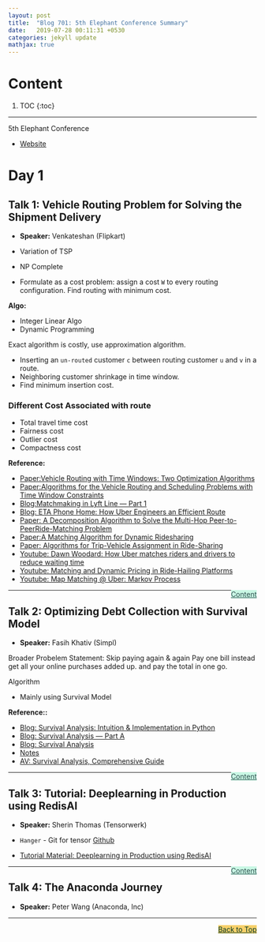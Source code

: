 ```yaml
---
layout: post
title:  "Blog 701: 5th Elephant Conference Summary"
date:   2019-07-28 00:11:31 +0530
categories: jekyll update
mathjax: true
---
```


# Content

1. TOC
{:toc}
---

5th Elephant Conference

- [Website](https://fifthelephant.in/2019/)

# Day 1

## Talk 1: Vehicle Routing Problem for Solving the Shipment Delivery

- **Speaker:** Venkateshan (Flipkart)

- Variation of TSP 
- NP Complete
- Formulate as a cost problem: assign a cost `W` to every routing configuration. Find routing with minimum cost.

**Algo:**

- Integer Linear Algo
- Dynamic Programming

Exact algorithm is costly, use approximation algorithm.

- Inserting an `un-routed` customer `c` between routing customer `u` and `v` in a route.
- Neighboring customer shrinkage in time window.
- Find minimum insertion cost. 

### Different Cost Associated with route

- Total travel time cost
- Fairness cost
- Outlier cost
- Compactness cost

**Reference:**

- [Paper:Vehicle Routing with Time Windows: Two Optimization Algorithms ](https://www.jstor.org/stable/172024?seq=1#page_scan_tab_contents)
- [Paper:Algorithms for the Vehicle Routing and Scheduling Problems with Time Window Constraints](https://dl.acm.org/citation.cfm?id=2778358)
- [Blog:Matchmaking in Lyft Line — Part 1](https://eng.lyft.com/matchmaking-in-lyft-line-9c2635fe62c4)
- [Blog: ETA Phone Home: How Uber Engineers an Efficient Route](https://eng.uber.com/engineering-an-efficient-route/)
- [Paper: A Decomposition Algorithm to Solve the Multi-Hop Peer-to-PeerRide-Matching Problem](https://arxiv.org/pdf/1704.06838.pdf)
- [Paper:A Matching Algorithm for Dynamic Ridesharing](https://www.sciencedirect.com/science/article/pii/S2352146516308730)
- [Paper: Algorithms for Trip-Vehicle Assignment in Ride-Sharing](https://www.ntu.edu.sg/home/xhbei/papers/ridesharing.pdf)
- [Youtube: Dawn Woodard: How Uber matches riders and drivers to reduce waiting time](https://www.youtube.com/watch?v=GyPq2joHZv4)
- [Youtube: Matching and Dynamic Pricing in Ride-Hailing Platforms](https://www.youtube.com/watch?v=cddFAgRyxQ0)
- [Youtube: Map Matching @ Uber: Markov Process](https://www.youtube.com/watch?v=ChtumoDfZXI)

<a href="#Top" style="color:#2F4F4F;background-color: #c8f7e4;float: right;">Content</a>

----

## Talk 2: Optimizing Debt Collection with Survival Model

- **Speaker:** Fasih Khativ (Simpl)

Broader Probelem Statement:  Skip paying again & again Pay one bill instead get all your online purchases added up.
and pay the total in one go.

Algorithm

- Mainly using Survival Model

**Reference::**

- [Blog: Survival Analysis: Intuition & Implementation in Python](https://towardsdatascience.com/survival-analysis-intuition-implementation-in-python-504fde4fcf8e)
- [Blog: Survival Analysis — Part A](https://towardsdatascience.com/survival-analysis-part-a-70213df21c2e)
- [Blog: Survival Analysis](http://sphweb.bumc.bu.edu/otlt/MPH-Modules/BS/BS704_Survival/BS704_Survival_print.html)
- [Notes](https://data.princeton.edu/wws509/notes/c7.pdf)
- [AV: Survival Analysis, Comprehensive Guide](https://www.analyticsvidhya.com/blog/2015/05/comprehensive-guide-parametric-survival-analysis/)

<a href="#Top" style="color:#2F4F4F;background-color: #c8f7e4;float: right;">Content</a>

----

## Talk 3: Tutorial: Deeplearning in Production using RedisAI

- **Speaker:** Sherin Thomas (Tensorwerk)

- `Hanger` - Git for tensor [Github](https://github.com/tensorwerk/hangar-py)
- [Tutorial Material: Deeplearning in Production using RedisAI](https://github.com/konferenz/fifthel19)

<a href="#Top" style="color:#2F4F4F;background-color: #c8f7e4;float: right;">Content</a>

----

## Talk 4: The Anaconda Journey

- **Speaker:** Peter Wang (Anaconda, Inc)

----


<a href="#Top" style="color:#023628;background-color: #f7d06a;float: right;">Back to Top</a>